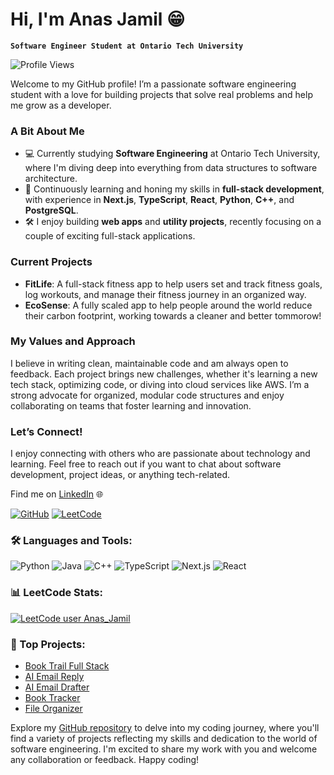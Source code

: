 # Hi, I'm Anas Jamil 😁

**`Software Engineer Student at Ontario Tech University`**

![Profile Views](https://komarev.com/ghpvc/?username=anasjamil&color=brightgreen)

Welcome to my GitHub profile! I’m a passionate software engineering student with a love for building projects that solve real problems and help me grow as a developer.

### A Bit About Me
- 💻 Currently studying **Software Engineering** at Ontario Tech University, where I'm diving deep into everything from data structures to software architecture.
- 🌱 Continuously learning and honing my skills in **full-stack development**, with experience in **Next.js**, **TypeScript**, **React**, **Python**, **C++**, and **PostgreSQL**.
- 🛠️ I enjoy building **web apps** and **utility projects**, recently focusing on a couple of exciting full-stack applications.

### Current Projects
- **FitLife**: A full-stack fitness app to help users set and track fitness goals, log workouts, and manage their fitness journey in an organized way.
- **EcoSense**: A fully scaled app to help people around the world reduce their carbon footprint, working towards a cleaner and better tommorow!

### My Values and Approach
I believe in writing clean, maintainable code and am always open to feedback. Each project brings new challenges, whether it's learning a new tech stack, optimizing code, or diving into cloud services like AWS. I’m a strong advocate for organized, modular code structures and enjoy collaborating on teams that foster learning and innovation.

### Let’s Connect!
I enjoy connecting with others who are passionate about technology and learning. Feel free to reach out if you want to chat about software development, project ideas, or anything tech-related.

Find me on [LinkedIn](https://www.linkedin.com/in/anas-jamil-) 🌐

[![GitHub](https://img.shields.io/badge/-GitHub-181717?style=for-the-badge&logo=github&logoColor=white)](https://github.com/anasjamil)
[![LeetCode](https://img.shields.io/badge/-LeetCode-FFA116?style=for-the-badge&logo=leetcode&logoColor=black)](https://leetcode.com/u/Anas_Jamil/)

### 🛠️ Languages and Tools:
![Python](https://img.shields.io/badge/Python-3776AB?style=for-the-badge&logo=python&logoColor=white)
![Java](https://img.shields.io/badge/Java-007396?style=for-the-badge&logo=java&logoColor=white)
![C++](https://img.shields.io/badge/C++-00599C?style=for-the-badge&logo=c%2B%2B&logoColor=white)
![TypeScript](https://img.shields.io/badge/TypeScript-007ACC?style=for-the-badge&logo=typescript&logoColor=white)
![Next.js](https://img.shields.io/badge/Next.js-000000?style=for-the-badge&logo=next.js&logoColor=white)
![React](https://img.shields.io/badge/React-61DAFB?style=for-the-badge&logo=react&logoColor=black)

### 📊 LeetCode Stats:
[![LeetCode user Anas_Jamil](https://img.shields.io/badge/dynamic/json?style=for-the-badge&labelColor=black&color=%23ffa116&label=Solved&query=solvedOverTotal&url=https%3A%2F%2Fleetcode-badge.vercel.app%2Fapi%2Fusers%2FAnas_Jamil&logo=leetcode&logoColor=yellow)](https://leetcode.com/Anas_Jamil/)

### 💼 Top Projects:
- [Book Trail Full Stack](https://github.com/Anas-Jamil/BookTrail)
- [AI Email Reply](https://github.com/Anas-Jamil/EmailReplyAI)
- [AI Email Drafter](https://github.com/Anas-Jamil/EmailDraftAI)
- [Book Tracker](https://github.com/Anas-Jamil/BookTracker)
- [File Organizer](https://github.com/Anas-Jamil/File-Organizer-)

Explore my [GitHub repository](https://github.com/anasjamil) to delve into my coding journey, where you'll find a variety of projects reflecting my skills and dedication to the world of software engineering. I'm excited to share my work with you and welcome any collaboration or feedback. Happy coding!
